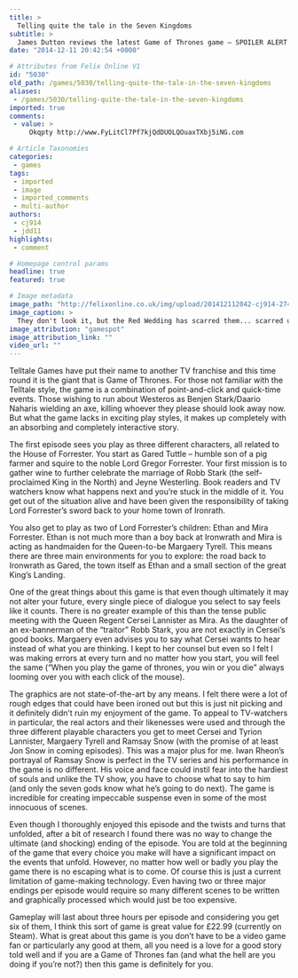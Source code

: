 ```yaml
---
title: >
  Telling quite the tale in the Seven Kingdoms
subtitle: >
  James Dutton reviews the latest Game of Thrones game – SPOILER ALERT
date: "2014-12-11 20:42:54 +0000"

# Attributes from Felix Online V1
id: "5030"
old_path: /games/5030/telling-quite-the-tale-in-the-seven-kingdoms
aliases:
 - /games/5030/telling-quite-the-tale-in-the-seven-kingdoms
imported: true
comments:
 - value: >
     Okqpty http://www.FyLitCl7Pf7kjQdDUOLQOuaxTXbj5iNG.com

# Article Taxonomies
categories:
 - games
tags:
 - imported
 - image
 - imported_comments
 - multi-author
authors:
 - cj914
 - jdd11
highlights:
 - comment

# Homepage control params
headline: true
featured: true

# Image metadata
image_path: "http://felixonline.co.uk/img/upload/201412112042-cj914-2746943-ramsay-snow-and-lord-whitehill.png"
image_caption: >
  They don't look it, but the Red Wedding has scarred them... scarred us all...
image_attribution: "gamespot"
image_attribution_link: ""
video_url: ""
---
```


Telltale Games have put their name to another TV franchise and this time round it is the giant that is Game of Thrones. For those not familiar with the Telltale style, the game is a combination of point-and-click and quick-time events. Those wishing to run about Westeros as Benjen Stark/Daario Naharis wielding an axe, killing whoever they please should look away now. But what the game lacks in exciting play styles, it makes up completely with an absorbing and completely interactive story.

The first episode sees you play as three different characters, all related to the House of Forrester. You start as Gared Tuttle – humble son of a pig farmer and squire to the noble Lord Gregor Forrester. Your first mission is to gather wine to further celebrate the marriage of Robb Stark (the self-proclaimed King in the North) and Jeyne Westerling. Book readers and TV watchers know what happens next and you’re stuck in the middle of it. You get out of the situation alive and have been given the responsibility of taking Lord Forrester’s sword back to your home town of Ironrath.

You also get to play as two of Lord Forrester’s children: Ethan and Mira Forrester. Ethan is not much more than a boy back at Ironwrath and Mira is acting as handmaiden for the Queen-to-be Margaery Tyrell. This means there are three main environments for you to explore: the road back to Ironwrath as Gared, the town itself as Ethan and a small section of the great King’s Landing.

One of the great things about this game is that even though ultimately it may not alter your future, every single piece of dialogue you select to say feels like it counts. There is no greater example of this than the tense public meeting with the Queen Regent Cersei Lannister as Mira. As the daughter of an ex-bannerman of the “traitor” Robb Stark, you are not exactly in Cersei’s good books. Margaery even advises you to say what Cersei wants to hear instead of what you are thinking. I kept to her counsel but even so I felt I was making errors at every turn and no matter how you start, you will feel the same (“When you play the game of thrones, you win or you die” always looming over you with each click of the mouse).

The graphics are not state-of-the-art by any means. I felt there were a lot of rough edges that could have been ironed out but this is just nit picking and it definitely didn’t ruin my enjoyment of the game. To appeal to TV-watchers in particular, the real actors and their likenesses were used and through the three different playable characters you get to meet Cersei and Tyrion Lannister, Margaery Tyrell and Ramsay Snow (with the promise of at least Jon Snow in coming episodes). This was a major plus for me. Iwan Rheon’s portrayal of Ramsay Snow is perfect in the TV series and his performance in the game is no different. His voice and face could instil fear into the hardiest of souls and unlike the TV show, you have to choose what to say to him (and only the seven gods know what he’s going to do next). The game is incredible for creating impeccable suspense even in some of the most innocuous of scenes.

Even though I thoroughly enjoyed this episode and the twists and turns that unfolded, after a bit of research I found there was no way to change the ultimate (and shocking) ending of the episode. You are told at the beginning of the game that every choice you make will have a significant impact on the events that unfold. However, no matter how well or badly you play the game there is no escaping what is to come. Of course this is just a current limitation of game-making technology. Even having two or three major endings per episode would require so many different scenes to be written and graphically processed which would just be too expensive.

Gameplay will last about three hours per episode and considering you get six of them, I think this sort of game is great value for £22.99 (currently on Steam). What is great about this game is you don’t have to be a video game fan or particularly any good at them, all you need is a love for a good story told well and if you are a Game of Thrones fan (and what the hell are you doing if you’re not?) then this game is definitely for you.
